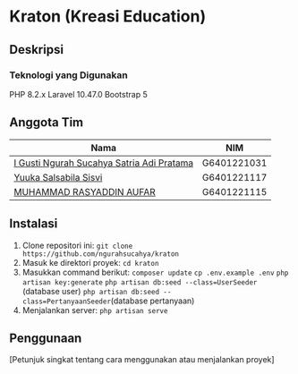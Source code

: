 # Kraton  (Kreasi Education)

## Deskripsi
### Teknologi yang Digunakan
PHP 8.2.x
Laravel 10.47.0
Bootstrap 5

## Anggota Tim

| Nama                                      | NIM          |
|-------------------------------------------|--------------|
| [I Gusti Ngurah Sucahya Satria Adi Pratama](https://github.com/anggota-1)| G6401221031  |
| [Yuuka Salsabila Sisvi](https://github.com/anggota-2)                         | G6401221117   |
| [MUHAMMAD RASYADDIN AUFAR](https://github.com/anggota-3)                            | G6401221115 |

## Instalasi

1. Clone repositori ini: `git clone https://github.com/ngurahsucahya/kraton`
2. Masuk ke direktori proyek: `cd kraton`
3. Masukkan command berikut:
    `composer update`
    `cp .env.example .env`
    `php artisan key:generate`
    `php artisan db:seed --class=UserSeeder` (database user)
    `php artisan db:seed --class=PertanyaanSeeder`(database pertanyaan)
4. Menjalankan server: `php artisan serve`

## Penggunaan

[Petunjuk singkat tentang cara menggunakan atau menjalankan proyek]
